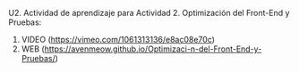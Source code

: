 U2. Actividad de aprendizaje para Actividad 2. Optimización del Front-End y Pruebas:

1. VIDEO (https://vimeo.com/1061313136/e8ac08e70c)
2. WEB (https://avenmeow.github.io/Optimizaci-n-del-Front-End-y-Pruebas/)
